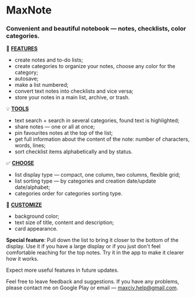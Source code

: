 # MaxNote 

###  Convenient and beautiful notebook — notes, checklists, color categories.

📙 <b><u>FEATURES</u></b>
* create notes and to-do lists;
* create categories to organize your notes, choose any color for the category;
* autosave;
* make a list numbered;
* convert text notes into checklists and vice versa;
* store your notes in a main list, archive, or trash.

💡 <b><u>TOOLS</u></b>
* text search + search in several categories, found text is highlighted;
* share notes — one or all at once;
* pin favourites notes at the top of the list;
* get full information about the content of the note: number of characters, words, lines;
* sort checklist items alphabetically and by status.

✅ <b><u>CHOOSE</u></b>
* list display type — compact, one column, two columns, flexible grid;
* list sorting type — by categories and creation date/update date/alphabet;
* categories order for categories sorting type.

💜 <b><u>CUSTOMIZE</u></b>
*  background color;
*  text size of title, content and description;
*  card appearance.

<b>Special feature</b>: Pull down the list to bring it closer to the bottom of the display. Use it if you have a large display or if you just don't feel comfortable reaching for the top notes.
Try it in the app to make it clearer how it works.

Expect more useful features in future updates.

Feel free to leave feedback and suggestions. If you have any problems, please contact me on Google Play or email — maxciv.help@gmail.com.
